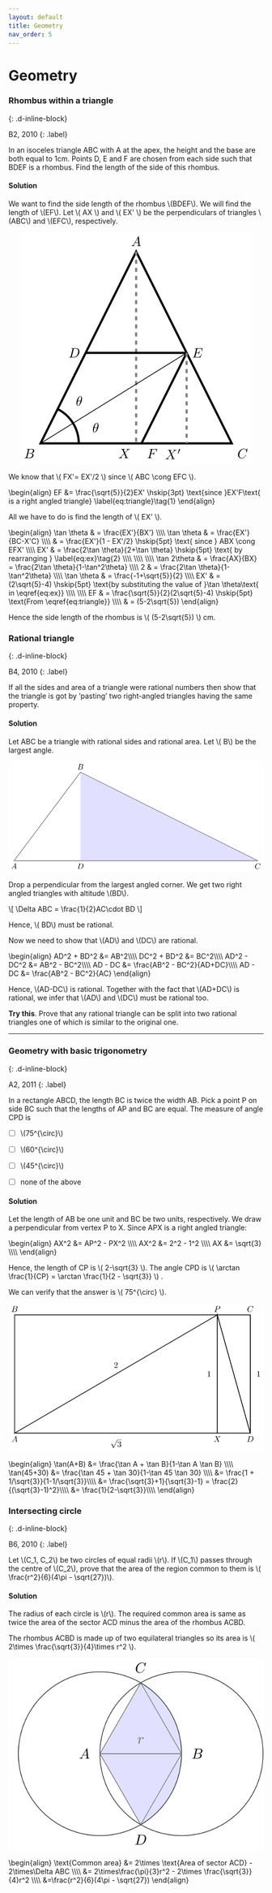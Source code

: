 ```yaml
---
layout: default
title: Geometry
nav_order: 5
---
```



# Geometry



### Rhombus within a triangle
{: .d-inline-block}

B2, 2010
{: .label}


In an isoceles triangle ABC  with A at the apex, the height and the base are both equal to
1cm. Points D, E and F are chosen from each side such that BDEF is a rhombus.  Find the length of the side of this rhombus.

#### Solution

We want to find the side length of the rhombus \\(BDEF\\).  We will find the length of \\(EF\\). Let \\( AX \\) and \\( EX' \\) be the perpendiculars of triangles \\(ABC\\) and \\(EFC\\), respectively.

<p style="text-align:center;"><img src="/assets/images/cmi2010_bisector.svg"></p>

We know that \\( FX'= EX'/2 \\)  since \\( ABC \cong EFC \\).

\begin{align}
EF &= \frac{\sqrt{5}}{2}EX' \hskip{3pt} \text{since }EX'F\text{ is a right angled triangle}
\label{eq:triangle}\tag{1}
\end{align}


All we have to do is find the length of \\( EX' \\).

\begin{align}
\tan \theta & = \frac{EX'}{BX'} \\\\\\\\
\tan \theta & = \frac{EX'}{BC-X'C} \\\\\\\\
& = \frac{EX'}{1 - EX'/2} \hskip{5pt} \text{ since } ABX \cong EFX' \\\\\\\\
EX' & = \frac{2\tan \theta}{2+\tan \theta} \hskip{5pt} \text{ by rearranging } \label{eq:ex}\tag{2} \\\\\\\\
\\\\\\\\
\\\\\\\\
\tan 2\theta & = \frac{AX}{BX} = \frac{2\tan \theta}{1-\tan^2\theta} \\\\\\\\
2 & = \frac{2\tan \theta}{1-\tan^2\theta} \\\\\\\\
\tan \theta & = \frac{-1+\sqrt{5}}{2} \\\\\\\\
EX' & = (2\sqrt{5}-4) \hskip{5pt} \text{by substituting the value of }\tan \theta\text{ in \eqref{eq:ex}}
\\\\\\\\
\\\\\\\\
EF & = \frac{\sqrt{5}}{2}(2\sqrt{5}-4) \hskip{5pt} \text{From \eqref{eq:triangle}} \\\\\\\\
 & = (5-2\sqrt{5})
\end{align}



Hence the side length of the rhombus is  \\( (5-2\sqrt{5}) \\) cm.

### Rational triangle
{: .d-inline-block}

B4, 2010
{: .label}

If all the sides and area of a triangle were rational numbers then show that the
triangle is got by ‘pasting’ two right-angled triangles having the same property.

#### Solution

Let ABC be a triangle with rational sides and rational area. Let \\( B\\) be the largest angle.

<p style="text-align:center;"><img src="/assets/images/triangle_slice.svg"></p>

Drop a perpendicular from the largest angled corner. We get two right angled triangles with altitude \\(BD\\).

\\[ \Delta ABC = \frac{1}{2}AC\cdot BD \\]

Hence, \\( BD\\) must be rational.

Now we need to show that \\(AD\\) and \\(DC\\) are rational.


\begin{align}
AD^2 + BD^2 &= AB^2\\\\\\\\
DC^2 + BD^2 &= BC^2\\\\\\\\
AD^2 - DC^2 &= AB^2 - BC^2\\\\\\\\
AD - DC &= \frac{AB^2 - BC^2}{AD+DC}\\\\\\\\
AD - DC &= \frac{AB^2 - BC^2}{AC}
\end{align}


Hence, \\(AD-DC\\) is rational. Together with the fact that \\(AD+DC\\) is rational, we infer that \\(AD\\) and \\(DC\\) must be rational too.


**Try this**. Prove that any rational triangle can be split into two rational triangles one of which is similar to the original one.

---

### Geometry with basic trigonometry
{: .d-inline-block}

A2, 2011
{: .label}

In a rectangle ABCD, the length BC is twice the width AB. Pick a point P on side BC
such that the lengths of AP and BC are equal. The measure of angle CPD is

- [ ] \\(75^{\circ}\\)
- [ ] \\(60^{\circ}\\)
- [ ] \\(45^{\circ}\\)
- [ ] none of the above


#### Solution


Let the length of AB be one unit and BC be two units, respectively. We draw a perpendicular from vertex P to X. Since APX is a right angled triangle:

\begin{align}
AX^2 &= AP^2 - PX^2  \\\\\\\\
AX^2 &= 2^2 - 1^2  \\\\\\\\
AX &= \sqrt{3} \\\\\\\\
\end{align}

Hence, the length of CP is \\( 2-\sqrt{3} \\). The angle CPD is \\( \arctan \frac{1}{CP}  = \arctan \frac{1}{2 - \sqrt{3}} \\) .

We can verify that the answer is \\( 75^{\circ} \\).



<p style="text-align:center;"><img src="/assets/images/rectangle_2011.svg"></p>


\begin{align}
\tan(A+B) &= \frac{\tan A + \tan B}{1-\tan A \tan B} \\\\\\\\
\tan(45+30) &= \frac{\tan 45 + \tan 30}{1-\tan 45 \tan 30} \\\\\\\\
&= \frac{1 + 1/\sqrt{3}}{1-1/\sqrt{3}}\\\\\\\\
&= \frac{\sqrt{3}+1}{\sqrt{3}-1} = \frac{2}{(\sqrt{3}-1)^2}\\\\\\\\
&= \frac{1}{2-\sqrt{3}}\\\\\\\\
\end{align}




### Intersecting circle
{: .d-inline-block}

B6, 2010
{: .label}

Let \\(C_1, C_2\\) be two circles of equal radii \\(r\\). If \\(C_1\\) passes through the centre of \\(C_2\\), prove
that the area of the region common to them is \\( \frac{r^2}{6}(4\pi - \sqrt{27})\\).


#### Solution

The radius of each circle is \\(r\\). The required common area is same as twice the area of the sector ACD minus the area of the rhombus ACBD.

The rhombus ACBD is made up of two equilateral triangles so its area is \\( 2\times \frac{\sqrt{3}}{4}\times r^2 \\).

<p style="text-align:center;"><img src="/assets/images/intersect_circle.svg"></p>


\begin{align}
\text{Common area} &= 2\times \text{Area of sector ACD} - 2\times\Delta ABC \\\\\\\\
&= 2\times\frac{\pi}{3}r^2 - 2\times \frac{\sqrt{3}}{4}r^2 \\\\\\\\
&=\frac{r^2}{6}(4\pi - \sqrt{27})
\end{align}









